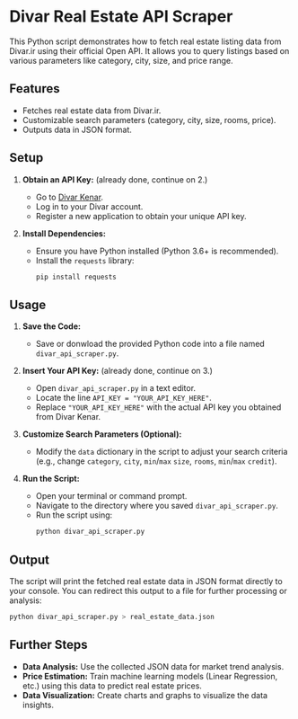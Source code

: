 # Divar Real Estate API Scraper

This Python script demonstrates how to fetch real estate listing data from Divar.ir using their official Open API. It allows you to query listings based on various parameters like category, city, size, and price range.

## Features

*   Fetches real estate data from Divar.ir.
*   Customizable search parameters (category, city, size, rooms, price).
*   Outputs data in JSON format.

## Setup

1.  **Obtain an API Key:** (already done, continue on 2.)
    *   Go to [Divar Kenar](https://divar.ir/kenar/management/apps/create). 
    *   Log in to your Divar account.
    *   Register a new application to obtain your unique API key.

2.  **Install Dependencies:**
    *   Ensure you have Python installed (Python 3.6+ is recommended).
    *   Install the `requests` library:
        ```bash
        pip install requests
        ```

## Usage

1.  **Save the Code:**
    *   Save or donwload the provided Python code into a file named `divar_api_scraper.py`.

2.  **Insert Your API Key:** (already done, continue on 3.)
    *   Open `divar_api_scraper.py` in a text editor.
    *   Locate the line `API_KEY = "YOUR_API_KEY_HERE"`.
    *   Replace `"YOUR_API_KEY_HERE"` with the actual API key you obtained from Divar Kenar.

3.  **Customize Search Parameters (Optional):**
    *   Modify the `data` dictionary in the script to adjust your search criteria (e.g., change `category`, `city`, `min`/`max` `size`, `rooms`, `min`/`max` `credit`).

4.  **Run the Script:**
    *   Open your terminal or command prompt.
    *   Navigate to the directory where you saved `divar_api_scraper.py`.
    *   Run the script using:
        ```bash
        python divar_api_scraper.py
        ```

## Output

The script will print the fetched real estate data in JSON format directly to your console. You can redirect this output to a file for further processing or analysis:

```bash
python divar_api_scraper.py > real_estate_data.json
```

## Further Steps

*   **Data Analysis:** Use the collected JSON data for market trend analysis.
*   **Price Estimation:** Train machine learning models (Linear Regression, etc.) using this data to predict real estate prices.
*   **Data Visualization:** Create charts and graphs to visualize the data insights.
